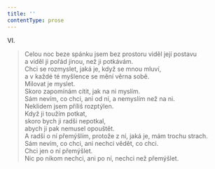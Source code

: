 ```yaml
---
title: ''
contentType: prose
---
```


VI.

> Celou noc beze spánku jsem bez prostoru viděl její postavu  
> a viděl ji pořád jinou, než ji potkávám.  
> Chci se rozmyslet, jaká je, když se mnou mluví,  
> a v každé té myšlence se mění věrna sobě.  
> Milovat je myslet.  
> Skoro zapomínám cítit, jak na ni myslím.  
> Sám nevím, co chci, ani od ní, a nemyslím než na ni.  
> Neklidem jsem příliš rozptýlen.  
> Když ji toužím potkat,  
> skoro bych ji radši nepotkal,  
> abych ji pak nemusel opouštět.  
> A radši o ní přemýšlím, protože z ní, jaká je, mám trochu strach.  
> Sám nevím, co chci, ani nechci vědět, co chci.  
> Chci jen o ní přemýšlet.  
> Nic po nikom nechci, ani po ní, nechci než přemýšlet.
